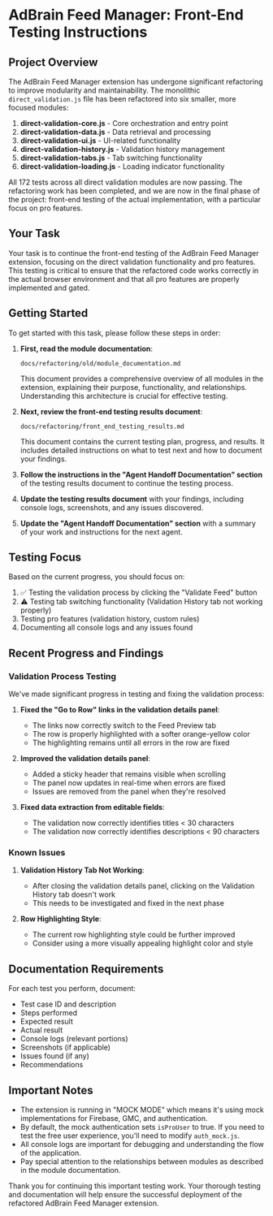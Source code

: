 # AdBrain Feed Manager: Front-End Testing Instructions

## Project Overview

The AdBrain Feed Manager extension has undergone significant refactoring to improve modularity and maintainability. The monolithic `direct_validation.js` file has been refactored into six smaller, more focused modules:

1. **direct-validation-core.js** - Core orchestration and entry point
2. **direct-validation-data.js** - Data retrieval and processing
3. **direct-validation-ui.js** - UI-related functionality
4. **direct-validation-history.js** - Validation history management
5. **direct-validation-tabs.js** - Tab switching functionality
6. **direct-validation-loading.js** - Loading indicator functionality

All 172 tests across all direct validation modules are now passing. The refactoring work has been completed, and we are now in the final phase of the project: front-end testing of the actual implementation, with a particular focus on pro features.

## Your Task

Your task is to continue the front-end testing of the AdBrain Feed Manager extension, focusing on the direct validation functionality and pro features. This testing is critical to ensure that the refactored code works correctly in the actual browser environment and that all pro features are properly implemented and gated.

## Getting Started

To get started with this task, please follow these steps in order:

1. **First, read the module documentation**:
   ```
   docs/refactoring/old/module_documentation.md
   ```
   This document provides a comprehensive overview of all modules in the extension, explaining their purpose, functionality, and relationships. Understanding this architecture is crucial for effective testing.

2. **Next, review the front-end testing results document**:
   ```
   docs/refactoring/front_end_testing_results.md
   ```
   This document contains the current testing plan, progress, and results. It includes detailed instructions on what to test next and how to document your findings.

3. **Follow the instructions in the "Agent Handoff Documentation" section** of the testing results document to continue the testing process.

4. **Update the testing results document** with your findings, including console logs, screenshots, and any issues discovered.

5. **Update the "Agent Handoff Documentation" section** with a summary of your work and instructions for the next agent.

## Testing Focus

Based on the current progress, you should focus on:

1. ✅ Testing the validation process by clicking the "Validate Feed" button
2. ⚠️ Testing tab switching functionality (Validation History tab not working properly)
3. Testing pro features (validation history, custom rules)
4. Documenting all console logs and any issues found

## Recent Progress and Findings

### Validation Process Testing

We've made significant progress in testing and fixing the validation process:

1. **Fixed the "Go to Row" links in the validation details panel**:
   - The links now correctly switch to the Feed Preview tab
   - The row is properly highlighted with a softer orange-yellow color
   - The highlighting remains until all errors in the row are fixed

2. **Improved the validation details panel**:
   - Added a sticky header that remains visible when scrolling
   - The panel now updates in real-time when errors are fixed
   - Issues are removed from the panel when they're resolved

3. **Fixed data extraction from editable fields**:
   - The validation now correctly identifies titles < 30 characters
   - The validation now correctly identifies descriptions < 90 characters

### Known Issues

1. **Validation History Tab Not Working**:
   - After closing the validation details panel, clicking on the Validation History tab doesn't work
   - This needs to be investigated and fixed in the next phase

2. **Row Highlighting Style**:
   - The current row highlighting style could be further improved
   - Consider using a more visually appealing highlight color and style

## Documentation Requirements

For each test you perform, document:
- Test case ID and description
- Steps performed
- Expected result
- Actual result
- Console logs (relevant portions)
- Screenshots (if applicable)
- Issues found (if any)
- Recommendations

## Important Notes

- The extension is running in "MOCK MODE" which means it's using mock implementations for Firebase, GMC, and authentication.
- By default, the mock authentication sets `isProUser` to true. If you need to test the free user experience, you'll need to modify `auth_mock.js`.
- All console logs are important for debugging and understanding the flow of the application.
- Pay special attention to the relationships between modules as described in the module documentation.

Thank you for continuing this important testing work. Your thorough testing and documentation will help ensure the successful deployment of the refactored AdBrain Feed Manager extension.